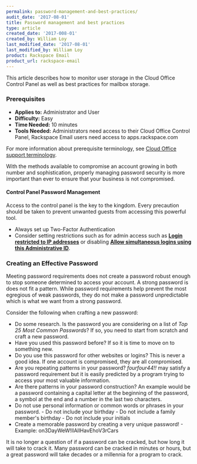 ```yaml
---
permalink: password-management-and-best-practices/
audit_date: '2017-08-01'
title: Password management and best practices
type: article
created_date: '2017-008-01'
created_by: William Loy
last_modified_date: '2017-08-01'
last_modified_by: William Loy
product: Rackspace Email
product_url: rackspace-email
---
```


This article describes how to monitor user storage in the Cloud Office Control Panel as well as best practices for mailbox storage.

### Prerequisites

- **Applies to:** Administrator and User
- **Difficulty:** Easy
- **Time Needed:** 10 minutes
- **Tools Needed:** Administrators need access to their Cloud Office Control Panel, Rackspace Email users need access to apps.rackspace.com

For more information about prerequisite terminology, see [Cloud Office support terminology](/how-to/cloud-office-support-terminology).

With the methods available to compromise an account growing in both number and sophistication, properly managing password security is more important
than ever to ensure that your business is not compromised.


#### Control Panel Password Management

Access to the control panel is the key to the kingdom. Every precaution should be taken to prevent unwanted guests from accessing this powerful tool.

- Always set up Two-Factor Authentication
- Consider setting restrictions such as for admin access such as [**Login restricted to IP addresses**](/how-to/manage-email-administrators-with-the-cloud-office-control-panel/) or disabling [**Allow simultaneous logins using this Administrative ID**](/how-to/manage-email-administrators-with-the-cloud-office-control-panel/).


### Creating an Effective Password

Meeting password requirements does not create a password robust enough to stop someone determined to access your account. A strong password is does not fit a pattern. While password requirements help prevent the most egregious of weak passwords, they do not make a password unpredictable which is what we want from a strong password.

Consider the following when crafting a new password:

  - Do some research. Is the password you are considering on a list of *Top 25 Most Common Passwords*? If so, you need to start from scratch and craft a new password.
  - Have you used this password before? If so it is time to move on to something new.
  - Do you use this password for other websites or logins? This is never a good idea. If one account is compromised, they are all compromised.
  - Are you repeating patterns in your password? *fourfour44!!* may satisfy a password requirement but it is easily predicted by a program trying to access your most valuable information.
  - Are there patterns in your password construction? An example would be a password containing a capital letter at the beginning of the password, a symbol at the end and a number in the last two characters.
  - Do not use personal information or common words or phrases in your password.
        - Do not include your birthday
        - Do not include a family member's birthday
        - Do not include your initials
  - Create a memorable password by creating a very unique password!
        - Example: on3DayWeW!llAllHavEhoV3rCars

It is no longer a question of if a password can be cracked, but how long it will take to crack it. Many password can be cracked in minutes or hours, but a great password will take decades or a millennia for a program to crack.
